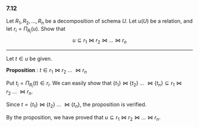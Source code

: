 ### 7.12

Let $R_1, R_2, ..., R_n$ be a decomposition of schema $U$. Let 
$u(U)$ be a relation, and let $r_i = \Pi_{R_i}(u)$. Show that 
$$
u \subseteq r_1 \bowtie r_2 \bowtie ... \bowtie r_n
$$

---

Let $t \in u$ be given. <Br>

<b>Proposition</b> : $t \in r_1 \bowtie r_2 \ ... \ \bowtie r_n$

Put $t_i = \Pi_{R_i}(t) \in r_i$. We can easily show that $\{t_1\} \bowtie \{t_2\} \ ... \  \bowtie \{t_n\} \subseteq r_1 \bowtie r_2 \ ... \ \bowtie r_n$.

Since $t = \{t_1\} \bowtie \{t_2\} \ ... \  \bowtie \{t_n\}$, the proposition is verified.

By the proposition, we have proved that $u \subseteq r_1 \bowtie r_2 \bowtie ... \bowtie r_n$.

